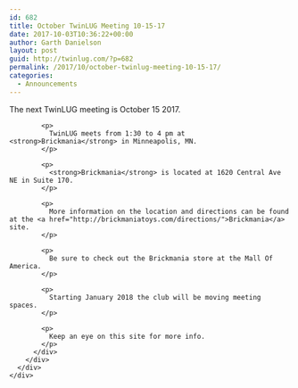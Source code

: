 ```yaml
---
id: 682
title: October TwinLUG Meeting 10-15-17
date: 2017-10-03T10:36:22+00:00
author: Garth Danielson
layout: post
guid: http://twinlug.com/?p=682
permalink: /2017/10/october-twinlug-meeting-10-15-17/
categories:
  - Announcements
---
```

<div class="post-entry">
  <div class="post-entry">
    <div class="post-entry">
      <div class="post-entry">
        <div class="post-entry">
          <div class="post-entry">
            <p>
              The next TwinLUG meeting is October 15 2017.
            </p>
            
            <p>
              TwinLUG meets from 1:30 to 4 pm at <strong>Brickmania</strong> in Minneapolis, MN.
            </p>
            
            <p>
              <strong>Brickmania</strong> is located at 1620 Central Ave NE in Suite 170.
            </p>
            
            <p>
              More information on the location and directions can be found at the <a href="http://brickmaniatoys.com/directions/">Brickmania</a> site.
            </p>
            
            <p>
              Be sure to check out the Brickmania store at the Mall Of America.
            </p>
            
            <p>
              Starting January 2018 the club will be moving meeting spaces.
            </p>
            
            <p>
              Keep an eye on this site for more info.
            </p>
          </div>
        </div>
      </div>
    </div>
  </div>
</div>